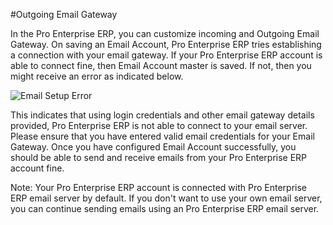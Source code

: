 #Outgoing Email Gateway

In the Pro Enterprise ERP, you can customize incoming and Outgoing Email Gateway. On saving an Email Account, Pro Enterprise ERP tries establishing a connection with your email gateway. If your Pro Enterprise ERP account is able to connect fine, then Email Account master is saved. If not, then you might receive an error as indicated below.  

<img alt="Email Setup Error" class="screenshot" src="/docs/assets/img/articles/email-setup-error.png">

This indicates that using login credentials and other email gateway details provided, Pro Enterprise ERP is not able to connect to your email server. Please ensure that you have entered valid email credentials for your Email Gateway. Once you have configured Email Account successfully, you should be able to send and receive emails from your Pro Enterprise ERP account fine.

Note: Your Pro Enterprise ERP account is connected with Pro Enterprise ERP email server by default. If you don't want to use your own email server, you can continue sending emails using an Pro Enterprise ERP email server.